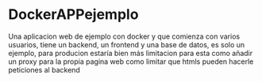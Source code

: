 # DockerAPPejemplo
Una aplicacion web de ejemplo con docker y que comienza con varios usuarios, tiene un backend, un frontend y una base de datos, es solo un ejemplo, para producion estaría bien más limitacion para esta como añadir un proxy para la propia pagina web como limitar que htmls pueden hacerle peticiones al backend
